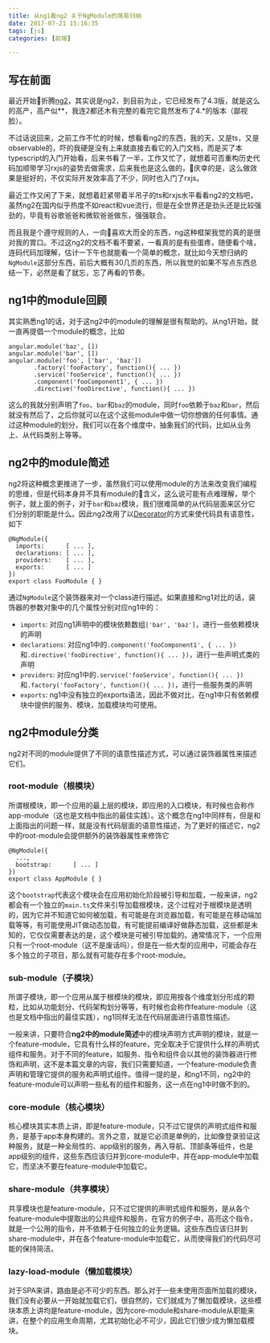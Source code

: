 ```yaml
---
title: 从ng1看ng2 关于NgModule的简易归纳
date: 2017-07-21 15:16:35
tags: [js]
categories: [前端]

---
```

## 写在前面
最近开始折腾[ng2](https://angular.io/)，其实说是ng2，到目前为止，它已经发布了4.3版，就是这么的高产，高产似**，我连2都还木有完整的看完它竟然发布了4.*的版本（鄙视脸）。

不过话说回来，之前工作不忙的时候，想看看ng2的东西，我的天，又是ts，又是observable的，吓的我硬是没有上来就直接去看它的入门文档，而是买了本typescript的入门开始看，后来书看了一半，工作又忙了，就想着可否重构历史代码加顺带学习rxjs的姿势去做需求，后来我也是这么做的，庆幸的是，这么做效果是挺好的，不仅实际开发效率高了不少，同时也入门了rxjs。

最近工作又闲了下来，就想着赶紧带着半吊子的ts和rxjs水平看看ng2的文档吧，虽然ng2在国内似乎热度不如react和vue流行，但是在全世界还是劲头还是比较强劲的，毕竟有谷歌爸爸和微软爸爸做东，强强联合。

而且我是个遵守规则的人，一向喜欢大而全的东西，ng这种框架我觉的真的是很对我的胃口。不过这ng2的文档不看不要紧，一看真的是有些蛋疼，随便看个啥，连码代码加理解，估计一下午也就能看一个简单的概念，就比如今天想归纳的``NgModule``这部分东西，前后大概有30几页的东西，所以我觉的如果不写点东西总结一下，必然是看了就忘，忘了再看的节奏。

## ng1中的module回顾
其实熟悉ng1的话，对于这ng2中的module的理解是很有帮助的。从ng1开始，就一直再提倡一个module的概念，比如
```
angular.module('baz', [])
angular.module('bar', [])
angular.module('foo', ['bar', 'baz'])
       .factory('fooFactory', function(){ ... })
       .service('fooService', function(){ ... })
       .component('fooComponent1', { ... })
       .directive('fooDirective', function(){ ... })
```
这么的我就分别声明了``foo``、``bar``和``baz``的module，同时``foo``依赖于``baz``和``bar``，然后就没有然后了，之后你就可以在这个这些module中做一切你想做的任何事情。通过这种module的划分，我们可以在各个维度中，抽象我们的代码，比如从业务上、从代码类别上等等。

## ng2中的module简述
ng2将这种概念更推进了一步，虽然我们可以使用module的方法来改变我们编程的思维，但是代码本身并不具有module的含义，这么说可能有点难理解，举个例子，就上面的例子，对于``bar``和``baz``模块，我们很难简单的从代码层面来区分它们分别的职能是什么。因此ng2改用了以[Decorator](https://medium.com/google-developers/exploring-es7-decorators-76ecb65fb841#.x5c2ndtx0)的方式来使代码具有语意性，如下
```
@NgModule({
  imports:      [ ... ],
  declarations: [ ... ],
  providers:    [ ... ],
  exports:      [ ... ]
})
export class FooModule { }
```
通过``NgModule``这个装饰器来对一个class进行描述。如果直接和ng1对比的话，装饰器的参数对象中的几个属性分别对应ng1中的：
* ``imports``: 对应ng1声明中的模块依赖数组``['bar', 'baz']``，进行一些依赖模块的声明
* ``declarations``: 对应ng1中的``.component('fooComponent1', { ... })``和``.directive('fooDirective', function(){ ... })``，进行一些声明式类的声明
* ``providers``: 对应ng1中的``.service('fooService', function(){ ... })``和``.factory('fooFactory', function(){ ... })``，进行一些服务类的声明
* ``exports``: ng1中没有独立的exports语法，因此不做对比，在ng1中只有依赖模块中提供的服务、模块，加载模块均可使用。

## ng2中module分类
ng2对不同的module提供了不同的语意性描述方式，可以通过装饰器属性来描述它们。

### root-module（根模块）
所谓根模块，即一个应用的最上层的模块，即应用的入口模块，有时候也会称作app-module（这也是文档中指出的最佳实践）。这个概念在ng1中同样有，但是和上面指出的问题一样，就是没有代码层面的语意性描述，为了更好的描述它，ng2中的root-module会提供额外的装饰器属性来修饰它
```
@NgModule({
  ...,
  bootstrap:      [ ... ]
})
export class AppModule { }
```
这个``bootstrap``代表这个模块会在应用初始化阶段被引导和加载，一般来讲，ng2都会有一个独立的``main.ts``文件来引导加载根模块，这个过程对于根模块是透明的，因为它并不知道它如何被加载，有可能是在浏览器加载，有可能是在移动端加载等等，有可能使用JIT做动态加载，有可能提前编译好做静态加载，这些都是未知的，它仅仅需要表达的是，这个模块是可被引导加载的。通常情况下，一个应用只有一个root-module（这不是废话吗），但是在一些大型的应用中，可能会存在多个独立的子项目，那么就有可能存在多个root-module。

### sub-module（子模块）
所谓子模块，即一个应用从属于根模块的模块，即应用按各个维度划分形成的颗粒，比如从功能划分、代码架构划分等等，有时候也会称作feature-module（这也是文档中指出的最佳实践），ng1同样无法在代码层面进行语意性描述。

一般来讲，只要符合**ng2中的module简述**中的模块声明方式声明的模块，就是一个feature-module，它具有什么样的feature，完全取决于它提供什么样的声明式组件和服务。对于不同的feature，如服务、指令和组件会以其他的装饰器进行修饰和声明，这不是本篇文章的内容，我们只需要知道，一个feature-module负责声明和管理它提供的服务和声明式组件。值得一提的是，和ng1不同，ng2中的feature-module可以声明一些私有的组件和服务，这一点在ng1中时做不到的。

### core-module（核心模块）
核心模块其实本质上讲，即是feature-module，只不过它提供的声明式组件和服务，是基于app本身构建的。言外之意，就是它必须是单例的，比如像登录验证这种服务，就是一种全局性的、app级别的服务，再入导航、顶部条等组件，也是app级别的组件，这些东西应该归并到core-module中，并在app-module中加载它，而坚决不要在feature-module中加载它。

### share-module（共享模块）
共享模块也是feature-module，只不过它提供的声明式组件和服务，是从各个feature-module中提取出的公共组件和服务，在官方的例子中，高亮这个指令，就是一个公用的指令，并不依赖于任何独立的业务逻辑。这些东西应该归并到share-module中，并在各个feature-module中加载它，从而使得我们的代码尽可能的保持简洁。

### lazy-load-module（懒加载模块）
对于SPA来讲，路由是必不可少的东西。那么对于一些未使用页面所加载的模块，我们没有必要从一开始就加载它们，很自然的，它们就成为了懒加载模块，这些模块本质上讲均是feature-module，因为core-module和share-module从职能来讲，在整个的应用生命周期，尤其初始化必不可少，因此它们很少成为懒加载模块。
